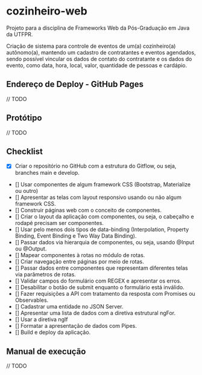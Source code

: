 # cozinheiro-web

Projeto para a disciplina de Frameworks Web da Pós-Graduação em Java da UTFPR.

Criação de sistema para controle de eventos de um(a) cozinheiro(a) autônomo(a), mantendo um cadastro de contratantes e eventos agendados, sendo possível vincular os dados de contato do contratante e os dados do evento, como data, hora, local, valor, quantidade de pessoas e cardápio.

## Endereço de Deploy - GitHub Pages

// TODO

## Protótipo

// TODO

## Checklist

- [x] Criar o repositório no GitHub com a estrutura do Gitflow, ou seja, branches main e develop.
- [] Usar componentes de algum framework CSS (Bootstrap, Materialize ou outro)
- [] Apresentar as telas com layout responsivo usando ou não algum framework CSS.
- [] Construir páginas web com o conceito de componentes.
- [] Criar o layout da aplicação com componentes, ou seja, o cabeçalho e rodapé precisam ser componentes.
- [] Usar pelo menos dois tipos de data-binding (Interpolation, Property Binding, Event Binding e Two Way Data Binding).
- [] Passar dados via hierarquia de componentes, ou seja, usando @Input ou @Output.
- [] Mapear componentes à rotas no módulo de rotas.
- [] Criar navegação entre páginas por meio de rotas.
- [] Passar dados entre componentes que representam diferentes telas via parâmetros de rotas.
- [] Validar campos do formulário com REGEX e apresentar os erros.
- [] Desabilitar o botão de submit enquanto o formulário está inválido.
- [] Fazer requisições a API com tratamento da resposta com Promises ou Observables.
- [] Cadastrar uma entidade no JSON Server.
- [] Apresentar uma lista de dados com a diretiva estrutural ngFor.
- [] Usar a diretiva ngIf
- [] Formatar a apresentação de dados com Pipes.
- [] Build e deploy da aplicação.

## Manual de execução

// TODO